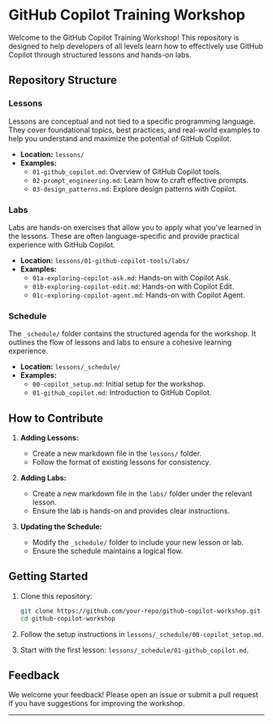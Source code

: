 # GitHub Copilot Training Workshop

Welcome to the GitHub Copilot Training Workshop! This repository is designed to help developers of all levels learn how to effectively use GitHub Copilot through structured lessons and hands-on labs.

## Repository Structure

### Lessons

Lessons are conceptual and not tied to a specific programming language. They cover foundational topics, best practices, and real-world examples to help you understand and maximize the potential of GitHub Copilot.

- **Location:** `lessons/`
- **Examples:**
  - `01-github_copilot.md`: Overview of GitHub Copilot tools.
  - `02-prompt_engineering.md`: Learn how to craft effective prompts.
  - `03-design_patterns.md`: Explore design patterns with Copilot.

### Labs

Labs are hands-on exercises that allow you to apply what you've learned in the lessons. These are often language-specific and provide practical experience with GitHub Copilot.

- **Location:** `lessons/01-github-copilot-tools/labs/`
- **Examples:**
  - `01a-exploring-copilot-ask.md`: Hands-on with Copilot Ask.
  - `01b-exploring-copilot-edit.md`: Hands-on with Copilot Edit.
  - `01c-exploring-copilot-agent.md`: Hands-on with Copilot Agent.

### Schedule

The `_schedule/` folder contains the structured agenda for the workshop. It outlines the flow of lessons and labs to ensure a cohesive learning experience.

- **Location:** `lessons/_schedule/`
- **Examples:**
  - `00-copilot_setup.md`: Initial setup for the workshop.
  - `01-github_copilot.md`: Introduction to GitHub Copilot.

## How to Contribute

1. **Adding Lessons:**

   - Create a new markdown file in the `lessons/` folder.
   - Follow the format of existing lessons for consistency.

2. **Adding Labs:**

   - Create a new markdown file in the `labs/` folder under the relevant lesson.
   - Ensure the lab is hands-on and provides clear instructions.

3. **Updating the Schedule:**
   - Modify the `_schedule/` folder to include your new lesson or lab.
   - Ensure the schedule maintains a logical flow.

## Getting Started

1. Clone this repository:

   ```bash
   git clone https://github.com/your-repo/github-copilot-workshop.git
   cd github-copilot-workshop
   ```

2. Follow the setup instructions in `lessons/_schedule/00-copilot_setup.md`.

3. Start with the first lesson: `lessons/_schedule/01-github_copilot.md`.

## Feedback

We welcome your feedback! Please open an issue or submit a pull request if you have suggestions for improving the workshop.

---
